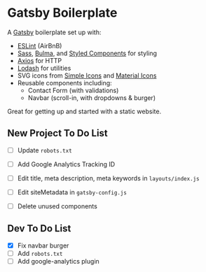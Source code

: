 # Gatsby Boilerplate

A [Gatsby](https://www.gatsbyjs.org/) boilerplate set up with:
* [ESLint](https://eslint.org/) (AirBnB)
* [Sass](http://sass-lang.com/), [Bulma](bulma.io), and [Styled Components](https://www.styled-components.com/) for styling
* [Axios](https://github.com/mzabriskie/axios) for HTTP
* [Lodash](https://lodash.com/) for utilities
* SVG icons from [Simple Icons](https://simpleicons.org/) and [Material Icons](https://material.io/icons/)
* Reusable components including:
  * Contact Form (with validations)
  * Navbar (scroll-in, with dropdowns & burger)

Great for getting up and started with a static website.

## New Project To Do List
- [ ] Update `robots.txt`
- [ ] Add Google Analytics Tracking ID
- [ ] Edit title, meta description, meta keywords in `layouts/index.js`
- [ ] Edit siteMetadata in `gatsby-config.js`
- [ ] Delete unused components


## Dev To Do List
- [x] Fix navbar burger
- [ ] Add `robots.txt`
- [ ] Add google-analytics plugin